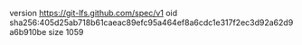 version https://git-lfs.github.com/spec/v1
oid sha256:405d25ab718b61caeac89efc95a464ef8a6cdc1e317f2ec3d92a62d9a6b910be
size 1059
